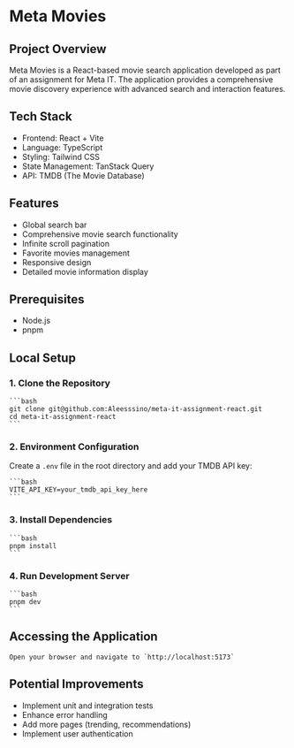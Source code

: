 # Meta Movies

## Project Overview

Meta Movies is a React-based movie search application developed as part of an assignment for Meta IT. The application provides a comprehensive movie discovery experience with advanced search and interaction features.

## Tech Stack

- Frontend: React + Vite
- Language: TypeScript
- Styling: Tailwind CSS
- State Management: TanStack Query
- API: TMDB (The Movie Database)

## Features

- Global search bar
- Comprehensive movie search functionality
- Infinite scroll pagination
- Favorite movies management
- Responsive design
- Detailed movie information display

## Prerequisites

- Node.js
- pnpm

## Local Setup

### 1. Clone the Repository

    ```bash
    git clone git@github.com:Aleesssino/meta-it-assignment-react.git
    cd meta-it-assignment-react
    ```

### 2. Environment Configuration

Create a `.env` file in the root directory and add your TMDB API key:

    ```bash
    VITE_API_KEY=your_tmdb_api_key_here
    ```

### 3. Install Dependencies

    ```bash
    pnpm install
    ```

### 4. Run Development Server

    ```bash
    pnpm dev
    ```

## Accessing the Application

    Open your browser and navigate to `http://localhost:5173`

## Potential Improvements

- Implement unit and integration tests
- Enhance error handling
- Add more pages (trending, recommendations)
- Implement user authentication
